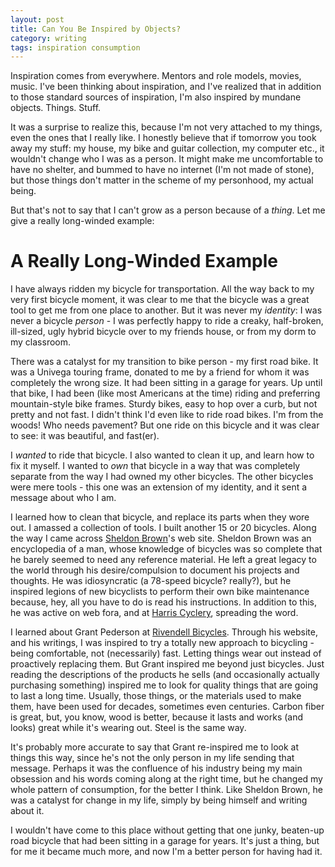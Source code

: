```yaml
---
layout: post
title: Can You Be Inspired by Objects?
category: writing
tags: inspiration consumption
---
```


Inspiration comes from everywhere. Mentors and role models, movies, music. I've
been thinking about inspiration, and I've realized that in addition to those
standard sources of inspiration, I'm also inspired by mundane objects. Things.
Stuff.

It was a surprise to realize this, because I'm not very attached to my things,
even the ones that I really like. I honestly believe that if tomorrow you took
away my stuff: my house, my bike and guitar collection, my computer etc., it
wouldn't change who I was as a person. It might make me uncomfortable to have no
shelter, and bummed to have no internet (I'm not made of stone), but those
things don't matter in the scheme of my personhood, my actual being.

But that's not to say that I can't grow as a person because of a _thing_. Let me
give a really long-winded example:

A Really Long-Winded Example
============================

I have always ridden my bicycle for transportation. All the way back to my very
first bicycle moment, it was clear to me that the bicycle was a great tool to
get me from one place to another. But it was never my _identity_: I was never a
bicycle _person_ - I was perfectly happy to ride a creaky, half-broken,
ill-sized, ugly hybrid bicycle over to my friends house, or from my dorm to my
classroom.

There was a catalyst for my transition to bike person - my first road bike. It
was a Univega touring frame, donated to me by a friend for whom it was
completely the wrong size. It had been sitting in a garage for years. Up until
that bike, I had been (like most Americans at the time) riding and preferring
mountain-style bike frames. Sturdy bikes, easy to hop over a curb, but not
pretty and not fast.  I didn't think I'd even like to ride road bikes. I'm from
the woods! Who needs pavement? But one ride on this bicycle and it was clear to
see: it was beautiful, and fast(er).

I _wanted_ to ride that bicycle. I also wanted to clean it up, and learn how to
fix it myself. I wanted to _own_ that bicycle in a way that was completely
separate from the way I had owned my other bicycles. The other bicycles were
mere tools - this one was an extension of my identity, and it sent a message
about who I am.

I learned how to clean that bicycle, and replace its parts when they wore out.
I amassed a collection of tools. I built another 15 or 20 bicycles. Along the
way I came across [Sheldon Brown][sb]'s web site.  Sheldon Brown was an
encyclopedia of a man, whose knowledge of bicycles was so complete that he
barely seemed to need any reference material. He left a great legacy to the
world through his desire/compulsion to document his projects and thoughts. He
was idiosyncratic (a 78-speed bicycle? really?), but he inspired legions of new
bicyclists to perform their own bike maintenance because, hey, all you have to
do is read his instructions. In addition to this, he was active on web fora, and
at [Harris Cyclery][harris], spreading the word.

I learned about Grant Pederson at [Rivendell Bicycles][rivendell].  Through his
website, and his writings, I was inspired to try a totally new approach to
bicycling - being comfortable, not (necessarily) fast. Letting things wear out
instead of proactively replacing them. But Grant inspired me beyond just
bicycles. Just reading the descriptions of the products he sells (and
occasionally actually purchasing something) inspired me to look for quality
things that are going to last a long time. Usually, those things, or the
materials used to make them, have been used for decades, sometimes even
centuries. Carbon fiber is great, but, you know, wood is better, because it
lasts and works (and looks) great while it's wearing out. Steel is the same way. 

It's probably more accurate to say that Grant re-inspired me to look at things
this way, since he's not the only person in my life sending that message.
Perhaps it was the confluence of his industry being my main obsession and his
words coming along at the right time, but he changed my whole pattern of
consumption, for the better I think. Like Sheldon Brown, he was a catalyst for
change in my life, simply by being himself and writing about it.

I wouldn't have come to this place without getting that one junky, beaten-up
road bicycle that had been sitting in a garage for years. It's just a thing, but
for me it became much more, and now I'm a better person for having had it.

[sb]: http://www.sheldonbrown.org "Sheldon Brown - Everything about bikes"
[harris]: http://harriscyclery.com "Harris Cyclery" 
[rivendell]: http://rivbike.com "Rivendell Bicycles"
